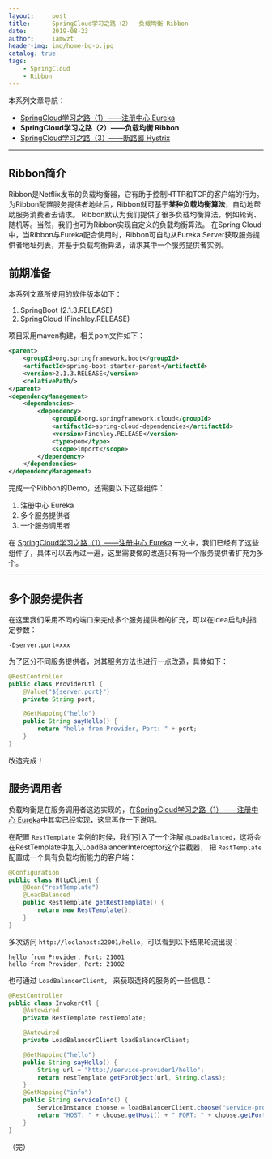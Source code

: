 ```yaml
---
layout:     post
title:      SpringCloud学习之路（2）——负载均衡 Ribbon
date:       2019-08-23
author:     iamwzt
header-img: img/home-bg-o.jpg
catalog: true
tags:
    - SpringCloud
    - Ribbon
---
```


本系列文章导航：
- [SpringCloud学习之路（1）——注册中心 Eureka](https://iamwzt.github.io/2019/08/22/SpringCloud%E5%AD%A6%E4%B9%A0%E4%B9%8B%E8%B7%AF-1-%E6%B3%A8%E5%86%8C%E4%B8%AD%E5%BF%83-Eureka/)
- **SpringCloud学习之路（2）——负载均衡 Ribbon**
- [SpringCloud学习之路（3）——断路器 Hystrix](https://iamwzt.github.io/2019/08/23/SpringCloud%E5%AD%A6%E4%B9%A0%E4%B9%8B%E8%B7%AF-3-%E6%96%AD%E8%B7%AF%E5%99%A8-Hystrix/)

---

## Ribbon简介
Ribbon是Netflix发布的负载均衡器，它有助于控制HTTP和TCP的客户端的行为。
为Ribbon配置服务提供者地址后，Ribbon就可基于**某种负载均衡算法**，自动地帮助服务消费者去请求。
Ribbon默认为我们提供了很多负载均衡算法，例如轮询、随机等。当然，我们也可为Ribbon实现自定义的负载均衡算法。
在Spring Cloud中，当Ribbon与Eureka配合使用时，Ribbon可自动从Eureka Server获取服务提供者地址列表，并基于负载均衡算法，请求其中一个服务提供者实例。

## 前期准备
本系列文章所使用的软件版本如下：
1. SpringBoot (2.1.3.RELEASE)
2. SpringCloud (Finchley.RELEASE)

项目采用maven构建，相关pom文件如下：
```xml
<parent>
    <groupId>org.springframework.boot</groupId>
    <artifactId>spring-boot-starter-parent</artifactId>
    <version>2.1.3.RELEASE</version>
    <relativePath/>
</parent>
<dependencyManagement>
    <dependencies>
        <dependency>
            <groupId>org.springframework.cloud</groupId>
            <artifactId>spring-cloud-dependencies</artifactId>
            <version>Finchley.RELEASE</version>
            <type>pom</type>
            <scope>import</scope>
        </dependency>
    </dependencies>
</dependencyManagement>
```

完成一个Ribbon的Demo，还需要以下这些组件：
1. 注册中心 Eureka
2. 多个服务提供者
3. 一个服务调用者

在 [SpringCloud学习之路（1）——注册中心 Eureka](https://iamwzt.github.io/2019/08/22/SpringCloud%E5%AD%A6%E4%B9%A0%E4%B9%8B%E8%B7%AF-1-%E6%B3%A8%E5%86%8C%E4%B8%AD%E5%BF%83-Eureka/) 一文中，我们已经有了这些组件了，具体可以去再过一遍，这里需要做的改造只有将一个服务提供者扩充为多个。

---

## 多个服务提供者
在这里我们采用不同的端口来完成多个服务提供者的扩充，可以在idea启动时指定参数：
```
-Dserver.port=xxx
```

为了区分不同服务提供者，对其服务方法也进行一点改造，具体如下：
```java
@RestController
public class ProviderCtl {
    @Value("${server.port}")
    private String port;

    @GetMapping("hello")
    public String sayHello() {
        return "hello from Provider, Port: " + port;
    }
}
```
改造完成！

## 服务调用者
负载均衡是在服务调用者这边实现的，在[SpringCloud学习之路（1）——注册中心 Eureka](https://iamwzt.github.io/2019/08/22/SpringCloud%E5%AD%A6%E4%B9%A0%E4%B9%8B%E8%B7%AF-1-%E6%B3%A8%E5%86%8C%E4%B8%AD%E5%BF%83-Eureka/)中其实已经实现，这里再作一下说明。

在配置 `RestTemplate` 实例的时候，我们引入了一个注解 `@LoadBalanced`，这将会在RestTemplate中加入LoadBalancerInterceptor这个拦截器，
把 `RestTemplate` 配置成一个具有负载均衡能力的客户端：
```java
@Configuration
public class HttpClient {
    @Bean("restTemplate")
    @LoadBalanced
    public RestTemplate getRestTemplate() {
        return new RestTemplate();
    }
}
```

多次访问 `http://loclahost:22001/hello`，可以看到以下结果轮流出现：
```
hello from Provider, Port: 21001
hello from Provider, Port: 21002
```

也可通过 `LoadBalancerClient`， 来获取选择的服务的一些信息：
```java
@RestController
public class InvokerCtl {
    @Autowired
    private RestTemplate restTemplate;

    @Autowired
    private LoadBalancerClient loadBalancerClient;

    @GetMapping("hello")
    public String sayHello() {
        String url = "http://service-provider1/hello";
        return restTemplate.getForObject(url, String.class);
    }
    @GetMapping("info")
    public String serviceInfo() {
        ServiceInstance choose = loadBalancerClient.choose("service-provider1");
        return "HOST: " + choose.getHost() + " PORT: " + choose.getPort();
    }
}
```
（完）
